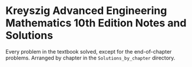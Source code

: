 # Kreyszig Advanced Engineering Mathematics 10th Edition Notes and Solutions
Every problem in the textbook solved, except for the end-of-chapter problems. Arranged by chapter in the `Solutions_by_chapter` directory.
